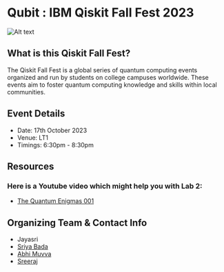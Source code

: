 # Qubit : IBM Qiskit Fall Fest 2023

![Alt text](https://user-images.githubusercontent.com/95167383/266774144-4f4a8065-60d9-4753-8f7b-33d406a556fc.png)

## What is this Qiskit Fall Fest?
The Qiskit Fall Fest is a global series of quantum computing events organized and run by students on college campuses worldwide. These events aim to foster quantum computing knowledge and skills within local communities.

## Event Details
- Date: 17th October 2023
- Venue: LT1
- Timings: 6:30pm - 8:30pm

## Resources
### Here is a Youtube video which might help you with Lab 2:
* [The Quantum Enigmas 001](https://www.youtube.com/watch?v=c1beJIg8lRs&list=PLtn704u3JW-J3yBVF7WVPHXCb4vkhmem9&index=2)

## Organizing Team & Contact Info
* Jayasri 
* [Sriya Bada](https://github.com/SriyaKaling43)
* [Abhi Muvva](https://github.com/Abhi-Muvva)
* [Sreeraj](https://github.com/MahindraRajan) 

